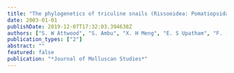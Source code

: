 ```yaml
---
title: "The phylogenetics of triculine snails (Rissooidea: Pomatiopsidae) from south-east Asia and southern China: historical biogeography and the transmission of human schistosomiasis"
date: 2003-01-01
publishDate: 2019-12-07T17:32:03.394638Z
authors: ["S. W Attwood", "S. Ambu", "X. H Meng", "E. S Upatham", "F. -S Xu", "V. R Southgate"]
publication_types: ["2"]
abstract: ""
featured: false
publication: "*Journal of Molluscan Studies*"
---
```


